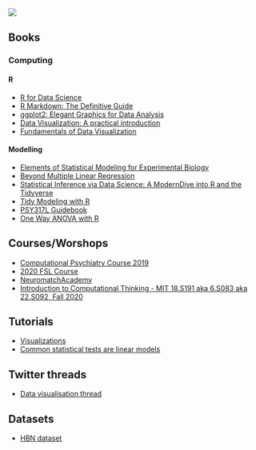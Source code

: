 <img align="left" src="https://img.shields.io/github/license/lucasfr/neuroscience_resources">

<br/>

## Books

### Computing

#### R


- [R for Data Science](https://r4ds.had.co.nz/)
- [R Markdown: The Definitive Guide](https://bookdown.org/yihui/rmarkdown/)
- [ggplot2: Elegant Graphics for Data Analysis](https://ggplot2-book.org)
- [Data Visualization: A practical introduction](https://socviz.co/index.html)
- [Fundamentals of Data Visualization](https://clauswilke.com/dataviz/)

#### Modelling


- [Elements of Statistical Modeling for Experimental Biology](https://www.middleprofessor.com/files/applied-biostatistics_bookdown/_book/Walker-elementary-statistical-modeling-draft.pdf)
- [Beyond Multiple Linear Regression](https://bookdown.org/roback/bookdown-bysh/)
- [Statistical Inference via Data Science: A ModernDive into R and the Tidyverse](https://moderndive.com/index.html)
- [Tidy Modeling with R](https://www.tmwr.org)
- [PSY317L Guidebook](https://bookdown.org/curleyjp0/psy317l_guides/)
- [One Way ANOVA with R](https://bcdudek.net/anova/oneway_anova_basics.pdf)


## Courses/Worshops

- [Computational Psychiatry Course 2019](https://video.ethz.ch/lectures/d-itet/2019/autumn/227-0971-00L.html)
- [2020 FSL Course](https://fsl.fmrib.ox.ac.uk/fslcourse/fslcourse2020.html)
- [NeuromatchAcademy](https://github.com/NeuromatchAcademy/course-content/blob/master/projects/README.md)
- [Introduction to Computational Thinking - MIT 18.S191 aka 6.S083 aka 22.S092, Fall 2020](https://computationalthinking.mit.edu/Fall20/)

## Tutorials

- [Visualizations](https://rpsychologist.com/viz/)
- [Common statistical tests are linear models](https://lindeloev.github.io/tests-as-linear/)

## Twitter threads

- [Data visualisation thread](https://twitter.com/Paul_hph/status/1230520003155447809)

## Datasets

- [HBN dataset](http://fcon_1000.projects.nitrc.org/indi/cmi_healthy_brain_network/sharing_neuro.html)
